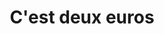 ---
title: "C'est deux euros"
url: /bordeaux/cest-deux-euros-rue-sainte-catherine/
shop: magasin de variétés
---